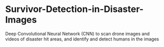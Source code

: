 # Survivor-Detection-in-Disaster-Images
Deep Convolutional Neural Network (CNN) to scan drone images and videos of disaster hit areas, and identify and detect humans in the images
